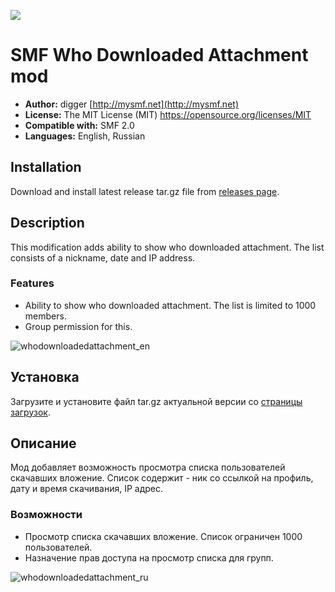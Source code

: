 ![](https://travis-ci.org/realdigger/SMF-Who-Downloaded-Attachment.svg?branch=master)
# SMF Who Downloaded Attachment mod
* **Author:** digger [http://mysmf.net](http://mysmf.net)
* **License:** The MIT License (MIT) https://opensource.org/licenses/MIT
* **Compatible with:** SMF 2.0
* **Languages:** English, Russian

## Installation  
Download and install latest release tar.gz file from [releases page](https://github.com/realdigger/SMF-Who-Downloaded-Attachment/releases).

## Description
This modification adds ability to show who downloaded attachment. The list consists of a nickname, date and IP address.

### Features
* Ability to show who downloaded attachment. The list is limited to 1000 members.
* Group permission for this.

![whodownloadedattachment_en](https://cloud.githubusercontent.com/assets/1187218/26278437/a9788b62-3dab-11e7-98b4-a8a8ff6110df.png)

## Установка    
Загрузите и установите файл tar.gz актуальной версии со [страницы загрузок](https://github.com/realdigger/SMF-Who-Downloaded-Attachment/releases).

## Описание
Мод добавляет возможность просмотра списка пользователей скачавших вложение. Список содержит - ник со ссылкой на профиль, дату и время скачивания, IP адрес.

### Возможности
* Просмотр списка скачавших вложение. Список ограничен 1000 пользователей.
* Назначение прав доступа на просмотр списка для групп.

![whodownloadedattachment_ru](https://cloud.githubusercontent.com/assets/1187218/26278438/a9a0c8de-3dab-11e7-997a-663a4f5cfeb6.png)
